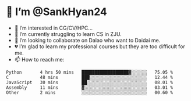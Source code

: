 # 👋 I’m @SankHyan24

- 👀 I’m interested in CG/CV/HPC...
- 🌱 I’m currently struggling to learn CS in ZJU.
- 💞️ I’m looking to collaborate on Dalao who want to Daidai me.
- 💔 I’m glad to learn my professional courses but they are too difficult for me.
- 📫 How to reach me:


<!---
SankHyan24/SankHyan24 is a ✨ special ✨ repository because its `README.md` (this file) appears on your GitHub profile.
You can click the Preview link to take a look at your changes.
--->
<!--START_SECTION:waka-->

```text
Python       4 hrs 50 mins   ██████████████████▓░░░░░░   75.05 %
C            48 mins         ███░░░░░░░░░░░░░░░░░░░░░░   12.44 %
JavaScript   30 mins         ██░░░░░░░░░░░░░░░░░░░░░░░   08.01 %
Assembly     11 mins         ▓░░░░░░░░░░░░░░░░░░░░░░░░   03.01 %
Other        2 mins          ░░░░░░░░░░░░░░░░░░░░░░░░░   00.60 %
```

<!--END_SECTION:waka-->
